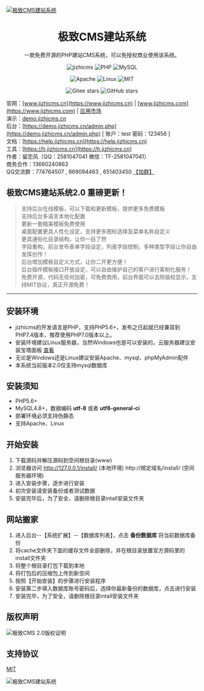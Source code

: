 [![极致CMS建站系统](http://down.jizhicms.cn/header_1920x700.png)](http://down.jizhicms.cn/jizhicms.zip)

<h1 align="center">极致CMS建站系统</h1>

<p align="center">一款免费开源的PHP建站CMS系统，可以免授权商业使用该系统。</p>

<p align="center">
<img src="https://img.shields.io/badge/jizhicms-v2.0-important.svg" title="jizhicms" />
<img src="https://img.shields.io/badge/PHP-5.6+-blue.svg" title="PHP" />
<img src="https://img.shields.io/badge/MySQL-4.8+-red.svg" title="MySQL" />
</p>
<p align="center">
<img src="https://img.shields.io/badge/Apache-green.svg" title="Apache" />
<img src="https://img.shields.io/badge/Linux-success.svg" title="Linux" />
<img src="https://img.shields.io/badge/MIT-brightgreen.svg" title="MIT" />
</p>
<p align="center">
	<img src="https://gitee.com/Cherry_toto/jizhicms/badge/star.svg?theme=dark" alt="Gitee stars"/>  
	<img src="https://img.shields.io/github/stars/Cherry-toto/jizhicms" alt="GitHub stars"/>
</p>

官网：[www.jizhicms.cn](https://www.jizhicms.cn) | [www.jizhicms.com](https://www.jizhicms.com) | [应用市场](https://app.jizhicms.cn)   
演示：[demo.jizhicms.cn](https://demo.jizhicms.cn)   
后台：[https://demo.jizhicms.cn/admin.php](https://demo.jizhicms.cn/admin.php) [ 账户：test 密码：123456 ]  
文档：[https://help.jizhicms.cn](https://help.jizhicms.cn)   
工具：[https://h.jizhicms.cn](https://h.jizhicms.cn)   
作者：留恋风（QQ：2581047041 微信：TF-2581047041）  
商务合作：13660240863    
QQ交流群：774764507 , 869094463 , 651403450 [【加群】](https://jq.qq.com/?_wv=1027&k=6zjN1tgq) 

## 极致CMS建站系统2.0 重磅更新！
> 支持后台在线模板，可以下载和更新模板，提供更多免费模板  
> 支持后台多语言本地化配置  
> 更新一套精美模板免费使用  
> 桌面配置更具人性化设定，支持更多图标选择及菜单名称自定义  
> 更具通俗化目录结构，让你一目了然  
> 字段重构，前台发布表单字段设定，列表字段控制，多种类型字段让你自由发挥创作！  
> 后台增加模板自定义方式，让你二开更方便！  
> 后台插件模板接口开放设定，可以自由维护自己的客户进行客制化服务！  
> 免费开源，代码无任何加密，可免费商用，前台界面可以去除版权显示，支持MIT协议，真正开源免费！  

   

*****
## 安装环境
* jizhicms的开发语言是PHP，支持PHP5.6+，发布之日起就已经兼容到PHP7.4版本，推荐使用PHP7.0版本以上。
* 安装环境建议Linux服务器，当然Windows也是可以安装的，云服务器建议安装宝塔面板 [查看](http://www.bt.cn/)
* 无论是Windows还是Linux建议安装Apache、mysql、phpMyAdmin配件 
* 本系统当前版本2.0仅支持mysql数据库

## 安装须知  
* PHP5.6+   
* MySQL4.8+，数据编码 <b>utf-8</b> 或者 <b>utf8-general-ci</b>   
* 部署环境必须支持伪静态  
* 支持Apache、Linux     

## 开始安装  
1. 下载源码并解压源码到空间根目录(www)      
2. 浏览器访问 http://127.0.0.1/install/ (本地环境) http://绑定域名/install/ (空间服务器环境)   
3. 进入安装步骤，逐步进行安装   
4. 初次安装请安装备份或者测试数据    
5. 安装完毕后，为了安全，请删除根目录intall安装文件夹    

## 网站搬家   
1. 进入后台--【系统扩展】--【数据库列表】，点击 <b>备份数据库</b> 将当前数据库备份    
2. 将cache文件夹下面的缓存文件全部删除，并在根目录放置官方源码里的install文件夹        
3. 将整个根目录打包下载到本地    
4. 将打包后的压缩包上传到新空间   
5. 按照【开始安装】的步骤进行安装程序     
6. 安装第二步填入数据库账号密码后，选择你最新备份的数据库，点击进行安装    
7. 安装完毕，为了安全，请删除根目录intall安装文件夹   

## 版权声明
![极致CMS 2.0版权证明](http://down.jizhicms.cn/copyright.png)

## 支持协议  
[MIT](https://gitee.com/Cherry_toto/jizhicms/blob/2.0/LICENSE)

![极致CMS建站系统](http://down.jizhicms.cn/footer_1920x273.png)

